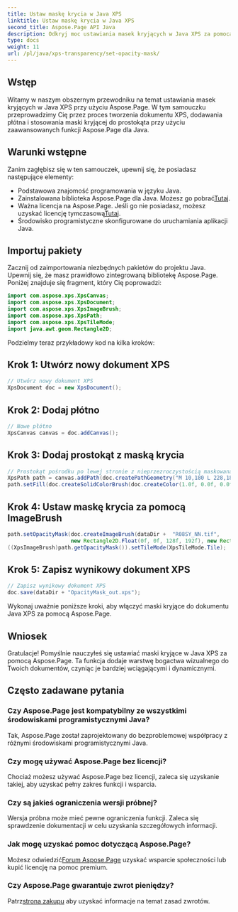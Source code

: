 ```yaml
---
title: Ustaw maskę krycia w Java XPS
linktitle: Ustaw maskę krycia w Java XPS
second_title: Aspose.Page API Java
description: Odkryj moc ustawiania masek kryjących w Java XPS za pomocą Aspose.Page. Postępuj zgodnie z naszym przewodnikiem krok po kroku, aby uzyskać lepszą wizualnie obsługę dokumentów.
type: docs
weight: 11
url: /pl/java/xps-transparency/set-opacity-mask/
---
```

## Wstęp
Witamy w naszym obszernym przewodniku na temat ustawiania masek kryjących w Java XPS przy użyciu Aspose.Page. W tym samouczku przeprowadzimy Cię przez proces tworzenia dokumentu XPS, dodawania płótna i stosowania maski kryjącej do prostokąta przy użyciu zaawansowanych funkcji Aspose.Page dla Java.
## Warunki wstępne
Zanim zagłębisz się w ten samouczek, upewnij się, że posiadasz następujące elementy:
- Podstawowa znajomość programowania w języku Java.
-  Zainstalowana biblioteka Aspose.Page dla Java. Możesz go pobrać[Tutaj](https://releases.aspose.com/page/java/).
-  Ważna licencja na Aspose.Page. Jeśli go nie posiadasz, możesz uzyskać licencję tymczasową[Tutaj](https://purchase.aspose.com/temporary-license/).
- Środowisko programistyczne skonfigurowane do uruchamiania aplikacji Java.
## Importuj pakiety
Zacznij od zaimportowania niezbędnych pakietów do projektu Java. Upewnij się, że masz prawidłowo zintegrowaną bibliotekę Aspose.Page. Poniżej znajduje się fragment, który Cię poprowadzi:
```java
import com.aspose.xps.XpsCanvas;
import com.aspose.xps.XpsDocument;
import com.aspose.xps.XpsImageBrush;
import com.aspose.xps.XpsPath;
import com.aspose.xps.XpsTileMode;
import java.awt.geom.Rectangle2D;
```
Podzielmy teraz przykładowy kod na kilka kroków:
## Krok 1: Utwórz nowy dokument XPS
```java
// Utwórz nowy dokument XPS
XpsDocument doc = new XpsDocument();
```
## Krok 2: Dodaj płótno
```java
// Nowe płótno
XpsCanvas canvas = doc.addCanvas();
```
## Krok 3: Dodaj prostokąt z maską krycia
```java
// Prostokąt pośrodku po lewej stronie z nieprzezroczystością maskowaną przez ImageBrush
XpsPath path = canvas.addPath(doc.createPathGeometry("M 10,180 L 228,180 228,285 10,285"));
path.setFill(doc.createSolidColorBrush(doc.createColor(1.0f, 0.0f, 0.0f)));
```
## Krok 4: Ustaw maskę krycia za pomocą ImageBrush
```java
path.setOpacityMask(doc.createImageBrush(dataDir +  "R08SY_NN.tif", 
                    new Rectangle2D.Float(0f, 0f, 128f, 192f), new Rectangle2D.Float(0f, 0f, 64f, 96f)));
((XpsImageBrush)path.getOpacityMask()).setTileMode(XpsTileMode.Tile);
```
## Krok 5: Zapisz wynikowy dokument XPS
```java
// Zapisz wynikowy dokument XPS
doc.save(dataDir + "OpacityMask_out.xps"); 
```
Wykonaj uważnie poniższe kroki, aby włączyć maski kryjące do dokumentu Java XPS za pomocą Aspose.Page.
## Wniosek
Gratulacje! Pomyślnie nauczyłeś się ustawiać maski kryjące w Java XPS za pomocą Aspose.Page. Ta funkcja dodaje warstwę bogactwa wizualnego do Twoich dokumentów, czyniąc je bardziej wciągającymi i dynamicznymi.
## Często zadawane pytania
### Czy Aspose.Page jest kompatybilny ze wszystkimi środowiskami programistycznymi Java?
Tak, Aspose.Page został zaprojektowany do bezproblemowej współpracy z różnymi środowiskami programistycznymi Java.
### Czy mogę używać Aspose.Page bez licencji?
Chociaż możesz używać Aspose.Page bez licencji, zaleca się uzyskanie takiej, aby uzyskać pełny zakres funkcji i wsparcia.
### Czy są jakieś ograniczenia wersji próbnej?
Wersja próbna może mieć pewne ograniczenia funkcji. Zaleca się sprawdzenie dokumentacji w celu uzyskania szczegółowych informacji.
### Jak mogę uzyskać pomoc dotyczącą Aspose.Page?
 Możesz odwiedzić[Forum Aspose.Page](https://forum.aspose.com/c/page/39) uzyskać wsparcie społeczności lub kupić licencję na pomoc premium.
### Czy Aspose.Page gwarantuje zwrot pieniędzy?
 Patrz[strona zakupu](https://purchase.aspose.com/buy) aby uzyskać informacje na temat zasad zwrotów.